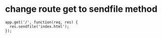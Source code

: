 # change route get to sendfile method

```
app.get('/', function(req, res) {
  res.sendfile('index.html');
});
```

